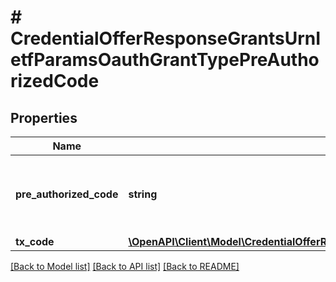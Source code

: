 # # CredentialOfferResponseGrantsUrnIetfParamsOauthGrantTypePreAuthorizedCode

## Properties

| Name                    | Type                                                                                                                                                                                            | Description                                        | Notes      |
| ----------------------- | ----------------------------------------------------------------------------------------------------------------------------------------------------------------------------------------------- | -------------------------------------------------- | ---------- |
| **pre_authorized_code** | **string**                                                                                                                                                                                      | pre authorized code to be exchanged with jwt token |
| **tx_code**             | [**\OpenAPI\Client\Model\CredentialOfferResponseGrantsUrnIetfParamsOauthGrantTypePreAuthorizedCodeTxCode**](CredentialOfferResponseGrantsUrnIetfParamsOauthGrantTypePreAuthorizedCodeTxCode.md) |                                                    | [optional] |

[[Back to Model list]](../../README.md#models) [[Back to API list]](../../README.md#endpoints) [[Back to README]](../../README.md)
